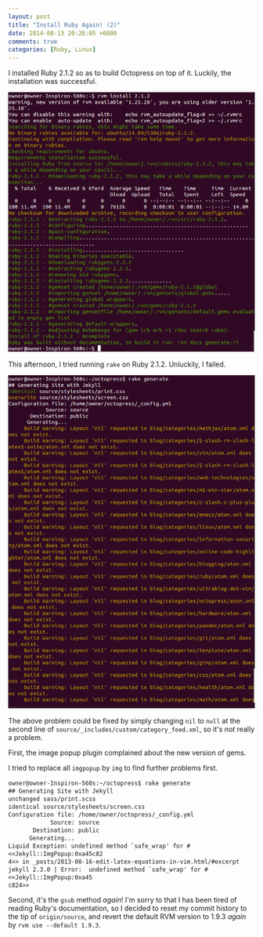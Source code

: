 ```yaml
---
layout: post
title: "Install Ruby Again! (2)"
date: 2014-08-13 20:26:05 +0800
comments: true
categories: [Ruby, Linux]
---
```


I installed Ruby 2.1.2 so as to build Octopress on top of it.
Luckily, the installation was successful.

![Installed Ruby 2.1.2 in the terminal][RubyCliInstl]

This afternoon, I tried running `rake` on Ruby 2.1.2.  Unluckily, I
failed.

<!-- more -->

![`rake generate` failed][RakeGenFail]

The above problem could be fixed by simply changing `nil` to `null` at
the second line of `source/_includes/custom/category_feed.xml`, so
it's *not* really a problem.

First, the image popup plugin complained about the new version of gems.

I tried to replace all `imgpopup` by `img` to find further problems
first.

<pre class="cli"><code class="ubuntu_gnome_terminal">owner@owner-Inspiron-560s:~/octopress$ rake generate
## Generating Site with Jekyll
<span class="rake_gen_unchanged">unchanged</span> sass/print.scss
<span class="rake_gen_identical">identical</span> source/stylesheets/screen.css 
Configuration file: /home/owner/octopress/_config.yml
            Source: source
       Destination: public
      Generating... 
<span class="err">Liquid Exception: undefined method `safe_wrap' for #&lt;&lt;Jekyll::ImgPopup:0xa45c82
4&gt;&gt; in _posts/2013-08-16-edit-latex-equations-in-vim.html/#excerpt</span>
jekyll 2.3.0 | Error:  undefined method `safe_wrap' for #&lt;&lt;Jekyll::ImgPopup:0xa45
c824&gt;&gt;
</code></pre>

Second, it's the `gsub` method *again*!  I'm sorry to that I has been
tired of reading Ruby's documentation, so I decided to reset my commit
history to the tip of `origin/source`, and revert the default RVM
version to 1.9.3 *again* by `rvm use --default 1.9.3`.

[RubyCliInstl]: /images/posts/Ruby212/rvm_install.png
[RakeGenFail]: /images/posts/Ruby212/gen_failed.png
